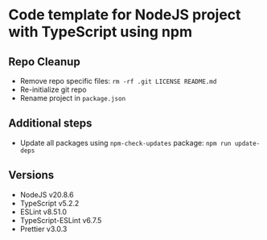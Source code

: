 # Code template for NodeJS project with TypeScript using npm

## Repo Cleanup

- Remove repo specific files: `rm -rf .git LICENSE README.md`
- Re-initialize git repo
- Rename project in `package.json`

## Additional steps

- Update all packages using `npm-check-updates` package: `npm run update-deps`

## Versions

- NodeJS v20.8.6
- TypeScript v5.2.2
- ESLint v8.51.0
- TypeScript-ESLint v6.7.5
- Prettier v3.0.3
